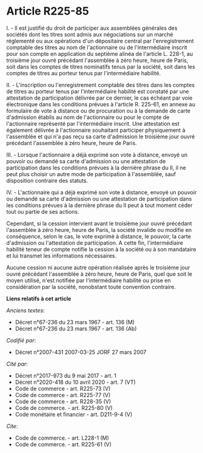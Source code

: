 # Article R225-85

I. - Il est justifié du droit de participer aux assemblées générales des sociétés dont les titres sont admis aux négociations
sur un marché réglementé ou aux opérations d'un dépositaire central par l'enregistrement comptable des titres au nom de
l'actionnaire ou de l'intermédiaire inscrit pour son compte en application du septième alinéa de l'article L. 228-1, au
troisième jour ouvré précédant l'assemblée à zéro heure, heure de Paris, soit dans les comptes de titres nominatifs tenus par
la société, soit dans les comptes de titres au porteur tenus par l'intermédiaire habilité.

II. - L'inscription ou l'enregistrement comptable des titres dans les comptes de titres au porteur tenus par l'intermédiaire
habilité est constaté par une attestation de participation délivrée par ce dernier, le cas échéant par voie électronique dans
les conditions prévues à l'article R. 225-61, en annexe au formulaire de vote à distance ou de procuration ou à la demande de
carte d'admission établis au nom de l'actionnaire ou pour le compte de l'actionnaire représenté par l'intermédiaire inscrit.
Une attestation est également délivrée à l'actionnaire souhaitant participer physiquement à l'assemblée et qui n'a pas reçu
sa carte d'admission le troisième jour ouvré précédant l'assemblée à zéro heure, heure de Paris.

III. - Lorsque l'actionnaire a déjà exprimé son vote à distance, envoyé un pouvoir ou demandé sa carte d'admission ou une
attestation de participation dans les conditions prévues à la dernière phrase du II, il ne peut plus choisir un autre mode de
participation à l'assemblée, sauf disposition contraire des statuts.

IV. - L'actionnaire qui a déjà exprimé son vote à distance, envoyé un pouvoir ou demandé sa carte d'admission ou une
attestation de participation dans les conditions prévues à la dernière phrase du II peut à tout moment céder tout ou partie
de ses actions.

Cependant, si la cession intervient avant le troisième jour ouvré précédant l'assemblée à zéro heure, heure de Paris, la
société invalide ou modifie en conséquence, selon le cas, le vote exprimé à distance, le pouvoir, la carte d'admission ou
l'attestation de participation. A cette fin, l'intermédiaire habilité teneur de compte notifie la cession à la société ou à
son mandataire et lui transmet les informations nécessaires.

Aucune cession ni aucune autre opération réalisée après le troisième jour ouvré précédant l'assemblée à zéro heure, heure de
Paris, quel que soit le moyen utilisé, n'est notifiée par l'intermédiaire habilité ou prise en considération par la société,
nonobstant toute convention contraire.

**Liens relatifs à cet article**

_Anciens textes_:

  - Décret n°67-236 du 23 mars 1967 - art. 136 (M)
  - Décret n°67-236 du 23 mars 1967 - art. 136 (Ab)

_Codifié par_:

  - Décret n°2007-431 2007-03-25 JORF 27 mars 2007

_Cité par_:

  - Décret n°2017-973 du 9 mai 2017 - art. 1
  - Décret n°2020-418 du 10 avril 2020 - art. 7 (VT)
  - Code de commerce - art. R225-73 (V)
  - Code de commerce - art. R225-77 (V)
  - Code de commerce - art. R228-35 (V)
  - Code de commerce. - art. R225-80 (V)
  - Code monétaire et financier - art. D211-9-4 (V)

_Cite_:

  - Code de commerce. - art. L228-1 (M)
  - Code de commerce. - art. R225-61 (V)
